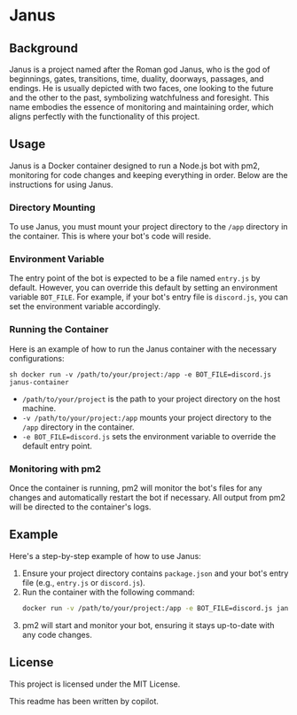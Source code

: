 # Janus

## Background
Janus is a project named after the Roman god Janus, who is the god of beginnings, gates, transitions, time, duality, doorways, passages, and endings. He is usually depicted with two faces, one looking to the future and the other to the past, symbolizing watchfulness and foresight. This name embodies the essence of monitoring and maintaining order, which aligns perfectly with the functionality of this project.

## Usage
Janus is a Docker container designed to run a Node.js bot with pm2, monitoring for code changes and keeping everything in order. Below are the instructions for using Janus.

### Directory Mounting
To use Janus, you must mount your project directory to the `/app` directory in the container. This is where your bot's code will reside.

### Environment Variable
The entry point of the bot is expected to be a file named `entry.js` by default. However, you can override this default by setting an environment variable `BOT_FILE`. For example, if your bot's entry file is `discord.js`, you can set the environment variable accordingly.

### Running the Container
Here is an example of how to run the Janus container with the necessary configurations:

`sh docker run -v /path/to/your/project:/app -e BOT_FILE=discord.js janus-container `

- `/path/to/your/project` is the path to your project directory on the host machine.
- `-v /path/to/your/project:/app` mounts your project directory to the `/app` directory in the container.
- `-e BOT_FILE=discord.js` sets the environment variable to override the default entry point.

### Monitoring with pm2
Once the container is running, pm2 will monitor the bot's files for any changes and automatically restart the bot if necessary. All output from pm2 will be directed to the container's logs.

## Example
Here's a step-by-step example of how to use Janus:

1. Ensure your project directory contains `package.json` and your bot's entry file (e.g., `entry.js` or `discord.js`).
2. Run the container with the following command:
    ```sh
    docker run -v /path/to/your/project:/app -e BOT_FILE=discord.js janus-container
    ```
3. pm2 will start and monitor your bot, ensuring it stays up-to-date with any code changes.

## License
This project is licensed under the MIT License.

This readme has been written by copilot. 
